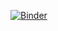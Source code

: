 [![Binder](https://mybinder.org/badge_logo.svg)](https://mybinder.org/v2/gh/Danahirmt/mno_clases/1.5_Integracion?urlpath=lab) 
